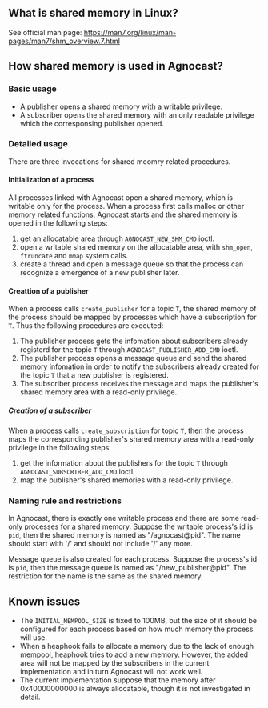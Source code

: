 
## What is shared memory in Linux?

See official man page: https://man7.org/linux/man-pages/man7/shm_overview.7.html


## How shared memory is used in Agnocast?

### Basic usage

 - A publisher opens a shared memory with a writable privilege.
 - A subscriber opens the shared memory with an only readable privilege which the corresponsing publisher opened.


### Detailed usage

There are three invocations for shared meomry related procedures.

#### Initialization of a process

All processes linked with Agnocast open a shared memory, which is writable only for the process.
When a process first calls malloc or other memory related functions, Agnocast starts and the shared memory is opened in the following steps:

1. get an allocatable area through `AGNOCAST_NEW_SHM_CMD` ioctl.
2. open a writable shared memory on the allocatable area, with `shm_open`, `ftruncate` and `mmap` system calls.
3. create a thread and open a message queue so that the process can recognize a emergence of a new publisher later.

#### Creattion of a publisher

When a process calls `create_publisher` for a topic `T`, the shared memory of the process should be mapped by processes which have a subscription for `T`.
Thus the following procedures are executed:

1. The publisher process gets the infomation about subscribers already registerd for the topic `T` through `AGNOCAST_PUBLISHER_ADD_CMD` ioctl.
2. The publisher process opens a message queue and send the shared memory infomation in order to notify the subscribers already created for the topic `T` that a new publisher is registered.
3. The subscriber process receives the message and maps the publisher's shared memory area with a read-only privilege.

##### Creation of a subscriber

When a process calls `create_subscription` for topic `T`, then the process maps the corresponding publisher's shared memory area with a read-only privilege in the following steps:

1. get the information about the publishers for the topic `T` through `AGNOCAST_SUBSCRIBER_ADD_CMD` ioctl.
2. map the publisher's shared memories with a read-only privilege.


### Naming rule and restrictions

In Agnocast, there is exactly one writable process and there are some read-only processes for a shared memory.
Suppose the writable process's id is `pid`, then the shared memory is named as "/agnocast@pid".
The name should start with '/' and should not include '/' any more.

Message queue is also created for each process.
Suppose the process's id is `pid`, then the message queue is named as "/new_publisher@pid".
The restriction for the name is the same as the shared memory.


## Known issues
 - The `INITIAL_MEMPOOL_SIZE` is fixed to 100MB, but the size of it should be configured for each process based on how much memory the process will use.
 - When a heaphook fails to allocate a memory due to the lack of enough mempool, heaphook tries to add a new memory. However, the added area will not be mapped by the subscribers in the current implementation and in turn Agnocast will not work well.
 - The current implementation suppose that the memory after 0x40000000000 is always allocatable, though it is not investigated in detail.